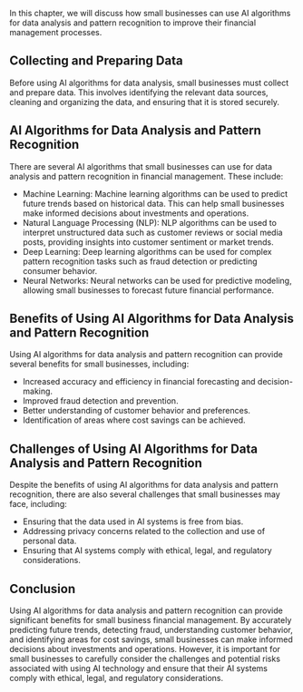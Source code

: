 
In this chapter, we will discuss how small businesses can use AI algorithms for data analysis and pattern recognition to improve their financial management processes.

Collecting and Preparing Data
-----------------------------

Before using AI algorithms for data analysis, small businesses must collect and prepare data. This involves identifying the relevant data sources, cleaning and organizing the data, and ensuring that it is stored securely.

AI Algorithms for Data Analysis and Pattern Recognition
-------------------------------------------------------

There are several AI algorithms that small businesses can use for data analysis and pattern recognition in financial management. These include:

* Machine Learning: Machine learning algorithms can be used to predict future trends based on historical data. This can help small businesses make informed decisions about investments and operations.
* Natural Language Processing (NLP): NLP algorithms can be used to interpret unstructured data such as customer reviews or social media posts, providing insights into customer sentiment or market trends.
* Deep Learning: Deep learning algorithms can be used for complex pattern recognition tasks such as fraud detection or predicting consumer behavior.
* Neural Networks: Neural networks can be used for predictive modeling, allowing small businesses to forecast future financial performance.

Benefits of Using AI Algorithms for Data Analysis and Pattern Recognition
-------------------------------------------------------------------------

Using AI algorithms for data analysis and pattern recognition can provide several benefits for small businesses, including:

* Increased accuracy and efficiency in financial forecasting and decision-making.
* Improved fraud detection and prevention.
* Better understanding of customer behavior and preferences.
* Identification of areas where cost savings can be achieved.

Challenges of Using AI Algorithms for Data Analysis and Pattern Recognition
---------------------------------------------------------------------------

Despite the benefits of using AI algorithms for data analysis and pattern recognition, there are also several challenges that small businesses may face, including:

* Ensuring that the data used in AI systems is free from bias.
* Addressing privacy concerns related to the collection and use of personal data.
* Ensuring that AI systems comply with ethical, legal, and regulatory considerations.

Conclusion
----------

Using AI algorithms for data analysis and pattern recognition can provide significant benefits for small business financial management. By accurately predicting future trends, detecting fraud, understanding customer behavior, and identifying areas for cost savings, small businesses can make informed decisions about investments and operations. However, it is important for small businesses to carefully consider the challenges and potential risks associated with using AI technology and ensure that their AI systems comply with ethical, legal, and regulatory considerations.
